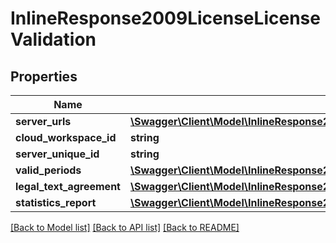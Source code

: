 # InlineResponse2009LicenseLicenseValidation

## Properties
Name | Type | Description | Notes
------------ | ------------- | ------------- | -------------
**server_urls** | [**\Swagger\Client\Model\InlineResponse2009LicenseLicenseValidationServerUrls[]**](InlineResponse2009LicenseLicenseValidationServerUrls.md) |  | [optional] 
**cloud_workspace_id** | **string** |  | [optional] 
**server_unique_id** | **string** |  | [optional] 
**valid_periods** | [**\Swagger\Client\Model\InlineResponse2009LicenseLicenseValidationValidPeriods[]**](InlineResponse2009LicenseLicenseValidationValidPeriods.md) |  | [optional] 
**legal_text_agreement** | [**\Swagger\Client\Model\InlineResponse2009LicenseLicenseValidationLegalTextAgreement**](InlineResponse2009LicenseLicenseValidationLegalTextAgreement.md) |  | [optional] 
**statistics_report** | [**\Swagger\Client\Model\InlineResponse2009LicenseLicenseValidationStatisticsReport**](InlineResponse2009LicenseLicenseValidationStatisticsReport.md) |  | [optional] 

[[Back to Model list]](../../README.md#documentation-for-models) [[Back to API list]](../../README.md#documentation-for-api-endpoints) [[Back to README]](../../README.md)

